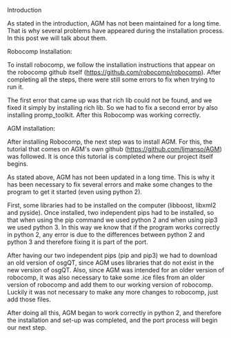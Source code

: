 Introduction

As stated in the introduction, AGM has not been maintained for a long time. That is why several problems have appeared during the installation process. 
In this post we will talk about them.

Robocomp Installation:

To install robocomp, we follow the installation instructions that appear on the robocomp github itself (https://github.com/robocomp/robocomp). 
After completing all the steps, there were still some errors to fix when trying to run it.

The first error that came up was that rich lib could not be found, and we fixed it simply by installing rich lib. So we had to fix a second error by also installing promp_toolkit. 
After this Robocomp was working correctly.

AGM installation:

After installing Robocomp, the next step was to install AGM. For this, the tutorial that comes on AGM's own github (https://github.com/ljmanso/AGM) was followed. 
It is once this tutorial is completed where our project itself begins.

As stated above, AGM has not been updated in a long time. This is why it has been necessary to fix several errors and make some changes to the 
program to get it started (even using python 2).
 
First, some libraries had to be installed on the computer (libboost, libxml2 and pyside). 
Once installed, two independent pips had to be installed, so that when using the pip command we used python 2 and when using pip3 we used python 3. 
In this way we know that if the program works correctly in python 2, any error is due to the differences between python 2 and python 3 and therefore fixing it is part of the port.

After having our two independent pips (pip and pip3) we had to download an old version of osgQT, since AGM uses libraries that do not exist in the new version of osgQT.
Also, since AGM was intended for an older version of robocomp, it was also necessary to take some .ice files from an older version of robocomp and add them to our working 
version of robocomp. Luckily it was not necessary to make any more changes to robocomp, just add those files.

After doing all this, AGM began to work correctly in python 2, and therefore the installation and set-up was completed, and the port process will begin our next step.

